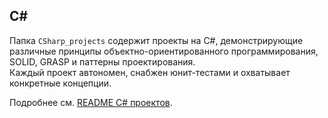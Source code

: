 ## C#

Папка `CSharp_projects` содержит проекты на C#, демонстрирующие различные принципы объектно-ориентированного программирования, SOLID, GRASP и паттерны проектирования.  
Каждый проект автономен, снабжен юнит-тестами и охватывает конкретные концепции.  

Подробнее см. [README C# проектов](CSharp_projects/README.ru.md).
